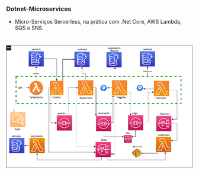 ### Dotnet-Microservicos

- Micro-Serviços Serverless, na prática com .Net Core, AWS Lambda, SQS e SNS.

<h1 align="center">
  <img src="https://github.com/MateusMaceedo/Dotnet-Microservicos/blob/main/img/diagrama.png?raw=true" alt="diagrama.png">
</h1>
